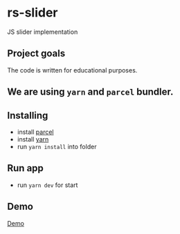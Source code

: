 # rs-slider
JS slider implementation

## Project goals
The code is written for educational purposes.

## We are using `yarn` and `parcel` bundler.

## Installing
- install [parcel](https://en.parceljs.org/)
- install [yarn](https://yarnpkg.com/lang/en/docs/install/#mac-stable)
- run `yarn install` into folder

## Run app
- run `yarn dev` for start

## Demo
[Demo](https://romanstrakhov.github.com/rs-slider/dist/)
